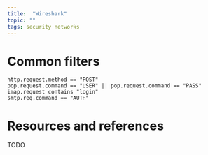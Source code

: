 ```yaml
---
title:  "Wireshark"
topic: ""
tags: security networks
---
```


# Common filters
```
http.request.method == "POST"
pop.request.command == "USER" || pop.request.command == "PASS"
imap.request contains "login"
smtp.req.command == "AUTH"
```

# Resources and references
TODO
